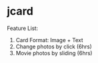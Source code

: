 jcard
=====
Feature List:
1. Card Format: Image + Text 
2. Change photos by click   (6hrs) 
3. Movie photos by sliding  (6hrs) 
